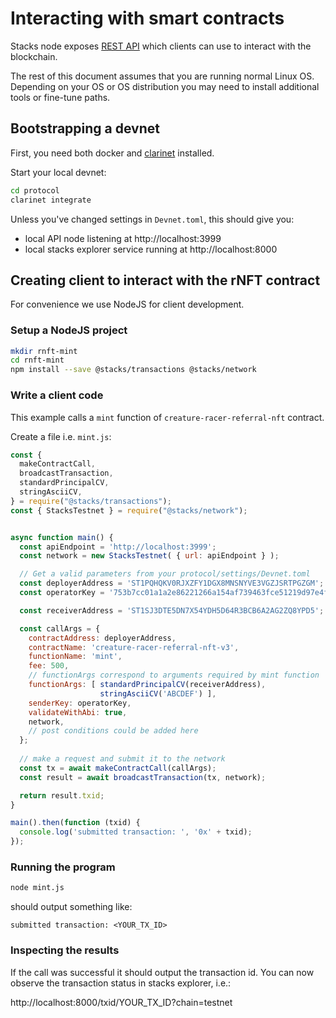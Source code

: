 # Interacting with smart contracts

Stacks node exposes [REST API](https://docs.hiro.so/api) which
clients can use to interact with the blockchain.

The rest of this document assumes that you are running normal
Linux OS. Depending on your OS or OS distribution you may need to
install additional tools or fine-tune paths.

## Bootstrapping a devnet

First, you need both docker and
[clarinet](https://github.com/hirosystems/clarinet) installed. 

Start your local devnet:

```sh
cd protocol
clarinet integrate
```

Unless you've changed settings in `Devnet.toml`, this should give
you:

- local API node listening at http://localhost:3999
- local stacks explorer service running at http://localhost:8000

## Creating client to interact with the rNFT contract

For convenience we use NodeJS for client development. 

### Setup a NodeJS project

```sh
mkdir rnft-mint
cd rnft-mint
npm install --save @stacks/transactions @stacks/network
```
### Write a client code

This example calls a `mint` function of
`creature-racer-referral-nft` contract. 

Create a file i.e. `mint.js`:

```javascript
const {
  makeContractCall,
  broadcastTransaction,
  standardPrincipalCV,
  stringAsciiCV,
} = require("@stacks/transactions");
const { StacksTestnet } = require("@stacks/network");


async function main() {
  const apiEndpoint = 'http://localhost:3999';
  const network = new StacksTestnet( { url: apiEndpoint } );

  // Get a valid parameters from your protocol/settings/Devnet.toml
  const deployerAddress = 'ST1PQHQKV0RJXZFY1DGX8MNSNYVE3VGZJSRTPGZGM';
  const operatorKey = '753b7cc01a1a2e86221266a154af739463fce51219d97e4f856cd7200c3bd2a601

  const receiverAddress = 'ST1SJ3DTE5DN7X54YDH5D64R3BCB6A2AG2ZQ8YPD5';

  const callArgs = {
    contractAddress: deployerAddress,
    contractName: 'creature-racer-referral-nft-v3',
    functionName: 'mint',
    fee: 500,
    // functionArgs correspond to arguments required by mint function
    functionArgs: [ standardPrincipalCV(receiverAddress),
                    stringAsciiCV('ABCDEF') ],
    senderKey: operatorKey,
    validateWithAbi: true,
    network,
    // post conditions could be added here
  };
  
  // make a request and submit it to the network
  const tx = await makeContractCall(callArgs);
  const result = await broadcastTransaction(tx, network);

  return result.txid;
}

main().then(function (txid) {
  console.log('submitted transaction: ', '0x' + txid);
});
```

### Running the program

```sh
node mint.js
```

should output something like:

```
submitted transaction: <YOUR_TX_ID>
```

### Inspecting the results

If the call was successful it should output the transaction
id. You can now observe the transaction status in stacks
explorer, i.e.:

http://localhost:8000/txid/YOUR_TX_ID?chain=testnet

